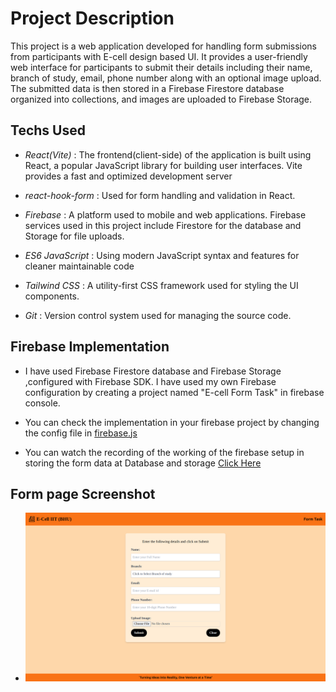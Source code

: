 # Project Description

This project is a web application developed for handling form submissions from participants with E-cell design based UI. It provides a user-friendly web interface for participants to submit their details including their name, branch of study, email, phone number along with an optional image upload. The submitted data is then stored in a Firebase Firestore database organized into collections, and images are uploaded to Firebase Storage.

## Techs Used

- *React(Vite)* : The frontend(client-side) of the application is built using React, a popular JavaScript library for building user interfaces. Vite provides a fast and optimized development server

- *react-hook-form* : Used for form handling and validation in React.

- *Firebase* : A platform used to mobile and web applications. Firebase services used in this project include Firestore for the database and Storage for file uploads.

- *ES6 JavaScript* : Using modern JavaScript syntax and features for cleaner maintainable code

- *Tailwind CSS* : A utility-first CSS framework used for styling the UI components.

- *Git* : Version control system used for managing the source code.

## Firebase Implementation

- I have used Firebase Firestore database and Firebase Storage ,configured with Firebase SDK. I have used my own Firebase configuration by creating a project named "E-cell Form Task" in firebase console. 
- You can check the implementation in your firebase project by changing the config file in [firebase.js](./form-project/src/firebase.js)

- You can watch the recording of the working of the firebase setup in storing the form data at Database and storage
  [Click Here](https://drive.google.com/file/d/1EJN-wv6sAjYDM8iC6qB3TX63eN_rXYKt/view?usp=sharing)

## Form page Screenshot

- ![Form Page](form-project/public/Form.png)